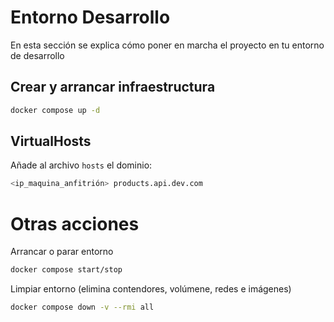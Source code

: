 # Entorno Desarrollo
En esta sección se explica cómo poner en marcha el proyecto en tu entorno de desarrollo

## Crear y arrancar infraestructura

```bash
docker compose up -d
```
## VirtualHosts
Añade al archivo `hosts` el dominio:
```bash
<ip_maquina_anfitrión> products.api.dev.com
```
# Otras acciones
Arrancar o parar entorno
```bash
docker compose start/stop
```

Limpiar entorno (elimina contendores, volúmene, redes e imágenes)
```bash
docker compose down -v --rmi all
```